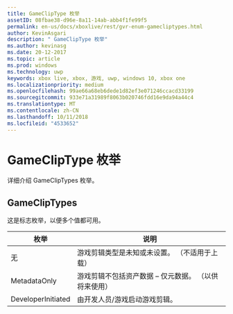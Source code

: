 ```yaml
---
title: GameClipType 枚举
assetID: 08fbae38-d96e-8a11-14ab-abb4f1fe99f5
permalink: en-us/docs/xboxlive/rest/gvr-enum-gamecliptypes.html
author: KevinAsgari
description: " GameClipType 枚举"
ms.author: kevinasg
ms.date: 20-12-2017
ms.topic: article
ms.prod: windows
ms.technology: uwp
keywords: xbox live, xbox, 游戏, uwp, windows 10, xbox one
ms.localizationpriority: medium
ms.openlocfilehash: 99ae66a68eb6dede1d82ef3e071246ccacd33199
ms.sourcegitcommit: 933e71a31989f8063b020746fdd16e9da94a44c4
ms.translationtype: MT
ms.contentlocale: zh-CN
ms.lasthandoff: 10/11/2018
ms.locfileid: "4533652"
---
```

# <a name="gamecliptype-enumeration"></a>GameClipType 枚举
详细介绍 GameClipTypes 枚举。 
<a id="ID4ET"></a>

 
## <a name="gamecliptypes"></a>GameClipTypes
 
这是标志枚举，以便多个值都可用。
 
| <b>枚举</b>| <b>说明</b>| 
| --- | --- | 
| 无| 游戏剪辑类型是未知或未设置。 （不适用于上载）| 
| MetadataOnly| 游戏剪辑不包括资产数据 – 仅元数据。 （以供将来使用）| 
| DeveloperInitiated| 由开发人员/游戏启动游戏剪辑。| 
  